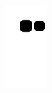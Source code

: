 

![snake gif](https://github.com/BojidarDermednjiev/BojidarDermednjiev/blob/output/github-contribution-grid-snake.svg)

